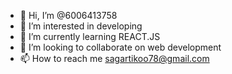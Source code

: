 - 👋 Hi, I’m @6006413758
- 👀 I’m interested in developing
- 🌱 I’m currently learning REACT.JS
- 💞️ I’m looking to collaborate on web development
- 📫 How to reach me sagartikoo78@gmail.com

<!---
6006413758/6006413758 is a ✨ special ✨ repository because its `README.md` (this file) appears on your GitHub profile.
You can click the Preview link to take a look at your changes.
--->
